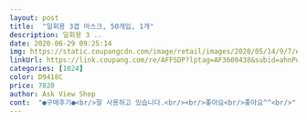 ```yaml
---
layout: post 
title:  "일회용 3겹 마스크, 50개입, 1개" 
description: 일회용 3 ..
date: 2020-06-29 09:25:14 
img: https://static.coupangcdn.com/image/retail/images/2020/05/14/9/7/e8a74c7e-1e83-46e4-b68a-f789abd62a43.jpg 
linkUrl: https://link.coupang.com/re/AFFSDP?lptag=AF3600438&subid=ahnPublicAsk&pageKey=1577810596&itemId=2697954603&vendorItemId=70688354408&traceid=V0-113-0f4a90672d16041f 
categories: [1024] 
color: D9418C 
price: 7820 
author: Ask View Shop 
cont:  "●구매후기●<br/>잘 사용하고 있습니다.<br/><br/>좋아요<br/>좋아요^^<br/>" 
---
```


